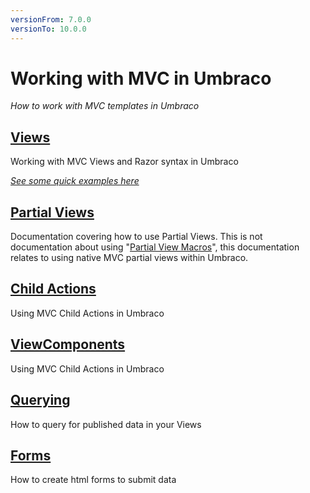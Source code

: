 ```yaml
---
versionFrom: 7.0.0
versionTo: 10.0.0
---
```


# Working with MVC in Umbraco

_How to work with MVC templates in Umbraco_

## [Views](views.md)
Working with MVC Views and Razor syntax in Umbraco

_[See some quick examples here](examples.md)_

## [Partial Views](partial-views.md)
Documentation covering how to use Partial Views. This is not documentation about using "[Partial View Macros](../Macros/Partial-View-Macros/index.md)", this documentation relates to using native MVC partial views within Umbraco.

## [Child Actions](child-actions.md)
Using MVC Child Actions in Umbraco

## [ViewComponents](ViewComponents.md)
Using MVC Child Actions in Umbraco

## [Querying](querying.md)
How to query for published data in your Views

## [Forms](Forms\index.md)
How to create html forms to submit data

